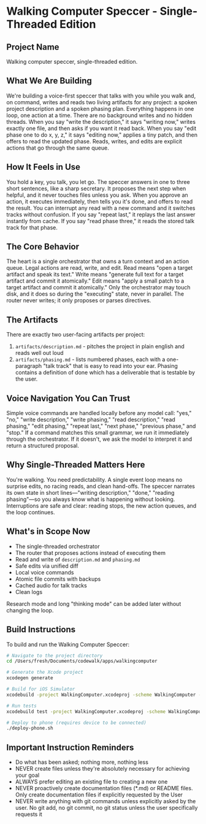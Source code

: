 # Walking Computer Speccer - Single-Threaded Edition

## Project Name
Walking computer speccer, single-threaded edition.

## What We Are Building
We're building a voice-first speccer that talks with you while you walk and, on command, writes and reads two living artifacts for any project: a spoken project description and a spoken phasing plan. Everything happens in one loop, one action at a time. There are no background writes and no hidden threads. When you say "write the description," it says "writing now," writes exactly one file, and then asks if you want it read back. When you say "edit phase one to do x, y, z," it says "editing now," applies a tiny patch, and then offers to read the updated phase. Reads, writes, and edits are explicit actions that go through the same queue.

## How It Feels in Use
You hold a key, you talk, you let go. The speccer answers in one to three short sentences, like a sharp secretary. It proposes the next step when helpful, and it never touches files unless you ask. When you approve an action, it executes immediately, then tells you it's done, and offers to read the result. You can interrupt any read with a new command and it switches tracks without confusion. If you say "repeat last," it replays the last answer instantly from cache. If you say "read phase three," it reads the stored talk track for that phase.

## The Core Behavior
The heart is a single orchestrator that owns a turn context and an action queue. Legal actions are read, write, and edit. Read means "open a target artifact and speak its text." Write means "generate full text for a target artifact and commit it atomically." Edit means "apply a small patch to a target artifact and commit it atomically." Only the orchestrator may touch disk, and it does so during the "executing" state, never in parallel. The router never writes; it only proposes or parses directives.

## The Artifacts
There are exactly two user-facing artifacts per project:
1. `artifacts/description.md` - pitches the project in plain english and reads well out loud
2. `artifacts/phasing.md` - lists numbered phases, each with a one-paragraph "talk track" that is easy to read into your ear. Phasing contains a definition of done which has a deliverable that is testable by the user.


## Voice Navigation You Can Trust
Simple voice commands are handled locally before any model call: "yes," "no," "write description," "write phasing," "read description," "read phasing," "edit phasing," "repeat last," "next phase," "previous phase," and "stop." If a command matches this small grammar, we run it immediately through the orchestrator. If it doesn't, we ask the model to interpret it and return a structured proposal.

## Why Single-Threaded Matters Here
You're walking. You need predictability. A single event loop means no surprise edits, no racing reads, and clean hand-offs. The speccer narrates its own state in short lines—"writing description," "done," "reading phasing"—so you always know what is happening without looking. Interruptions are safe and clear: reading stops, the new action queues, and the loop continues.

## What's in Scope Now
- The single-threaded orchestrator
- The router that proposes actions instead of executing them
- Read and write of `description.md` and `phasing.md`
- Safe edits via unified diff
- Local voice commands
- Atomic file commits with backups
- Cached audio for talk tracks
- Clean logs

Research mode and long "thinking mode" can be added later without changing the loop.

## Build Instructions
To build and run the Walking Computer Speccer:

```bash
# Navigate to the project directory
cd /Users/fresh/Documents/codewalk/apps/walkingcomputer

# Generate the Xcode project
xcodegen generate

# Build for iOS Simulator
xcodebuild -project WalkingComputer.xcodeproj -scheme WalkingComputer -destination "platform=iOS Simulator,name=iPhone 16,OS=latest" build

# Run tests
xcodebuild test -project WalkingComputer.xcodeproj -scheme WalkingComputer -destination "platform=iOS Simulator,name=iPhone 16,OS=latest"

# Deploy to phone (requires device to be connected)
./deploy-phone.sh
```

## Important Instruction Reminders
- Do what has been asked; nothing more, nothing less
- NEVER create files unless they're absolutely necessary for achieving your goal
- ALWAYS prefer editing an existing file to creating a new one
- NEVER proactively create documentation files (*.md) or README files. Only create documentation files if explicitly requested by the User
- NEVER write anything with git commands unless explicitly asked by the user. No git add, no git commit, no git status unless the user specifically requests it
